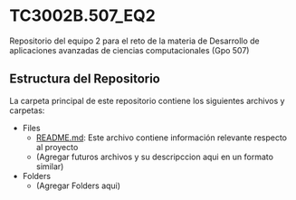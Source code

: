 # TC3002B.507_EQ2
Repositorio del equipo 2 para el reto de la materia de Desarrollo de aplicaciones avanzadas de ciencias computacionales (Gpo 507)

## Estructura del Repositorio 
La carpeta principal de este repositorio contiene los siguientes archivos y carpetas:

- Files
   - [README.md](./README.md): Este archivo contiene información relevante respecto al proyecto
   - (Agregar futuros archivos y su descripccion aqui en un formato similar)
- Folders
  - (Agregar Folders aqui)